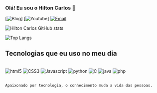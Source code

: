 ### Olá! Eu sou o Hilton Carlos 👋

[![Blog](https://img.shields.io/badge/Blogger-FF5722?style=for-the-badge&logo=blogger&logoColor=white)]
[![Youtube](https://img.shields.io/badge/YouTube-FF0000?style=for-the-badge&logo=youtube&logoColor=white)]
[![Email](https://img.shields.io/badge/Gmail-D14836?style=for-the-badge&logo=gmail&logoColor=white)](hilbuga@gmail.com)

![Hilton Carlos GitHub stats](https://github-readme-stats.vercel.app/api?username=hilbuga&show_icons=true&theme=dracula)

![Top Langs](https://github-readme-stats.vercel.app/api/top-langs/?username=hilbuga&langs_count=8)

## Tecnologias que eu uso no meu dia

<div style="display: inline_block"><br/>
    <img align="center" alt="html5" src="https://img.shields.io/badge/HTML5-E34F26?style=for-the-badge&logo=html5&logoColor=white">
    <img align="center" alt="CSS3" src="https://img.shields.io/badge/CSS3-1572B6?style=for-the-badge&logo=css3&logoColor=white">
    <img align="center" alt="Javascript" src="https://img.shields.io/badge/JavaScript-F7DF1E?style=for-the-badge&logo=javascript&logoColor=black">
    <img align="center" alt="python" src="https://img.shields.io/badge/Python-14354C?style=for-the-badge&logo=python&logoColor=white">
    <img align="center" alt="C" src="https://img.shields.io/badge/C-00599C?style=for-the-badge&logo=c&logoColor=white">
    <img align="center" alt="java" src="https://img.shields.io/badge/Java-ED8B00?style=for-the-badge&logo=openjdk&logoColor=white">
    <img align="center" alt="php" src="https://img.shields.io/badge/PHP-777BB4?style=for-the-badge&logo=php&logoColor=white">
    </div><br/>

    Apaixonado por tecnologia, o conhecimento muda a vida das pessoas.
